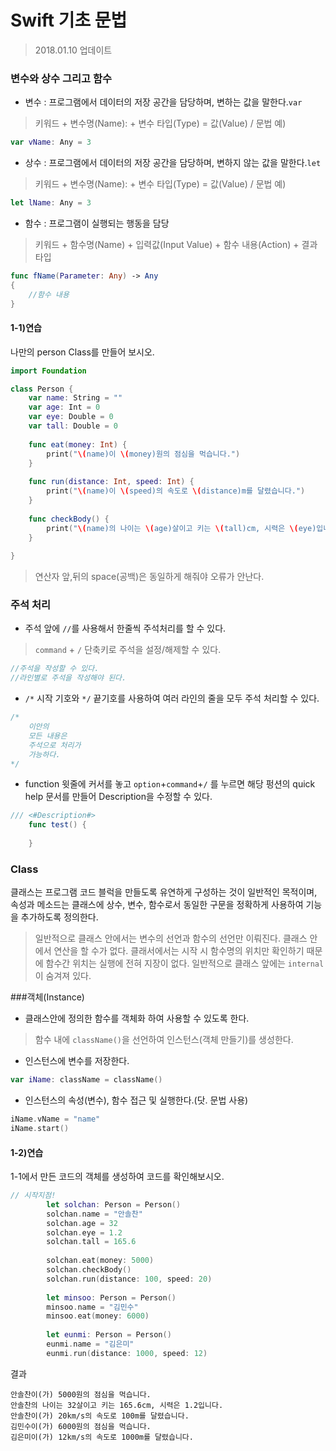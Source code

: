 # Swift 기초 문법
> 2018.01.10 업데이트

### 변수와 상수 그리고 함수
* 변수 : 프로그램에서 데이터의 저장 공간을 담당하며, 변하는 값을 말한다.`var`
> 키워드 + 변수명(Name): + 변수 타입(Type) = 값(Value) / 문법 예)
```swift
var vName: Any = 3
```
* 상수 : 프로그램에서 데이터의 저장 공간을 담당하며, 변하지 않는 값을 말한다.`let`
> 키워드 + 변수명(Name): + 변수 타입(Type) = 값(Value) / 문법 예)
```swift
let lName: Any = 3
```
* 함수 : 프로그램이 실행되는 행동을 담당
> 키워드 + 함수명(Name) + 입력값(Input Value) + 함수 내용(Action) + 결과 타입
```swift
func fName(Parameter: Any) -> Any
{
    //함수 내용
}
```


#### 1-1)연습
나만의 person Class를 만들어 보시오.
```swift
import Foundation

class Person {
    var name: String = ""
    var age: Int = 0
    var eye: Double = 0
    var tall: Double = 0
    
    func eat(money: Int) {
        print("\(name)이 \(money)원의 점심을 먹습니다.")
    }
    
    func run(distance: Int, speed: Int) {
        print("\(name)이 \(speed)의 속도로 \(distance)m를 달렸습니다.")
    }
    
    func checkBody() {
        print("\(name)의 나이는 \(age)살이고 키는 \(tall)cm, 시력은 \(eye)입니다.")
    }
    
}
```
>연산자 앞,뒤의 space(공백)은 동일하게 해줘야 오류가 안난다.

### 주석 처리
* 주석 앞에 `//`를 사용해서 한줄씩 주석처리를 할 수 있다.
> `command` + `/` 단축키로 주석을 설정/해제할 수 있다.
```swift
//주석을 작성할 수 있다.
//라인별로 주석을 작성해야 된다.
```
* `/*` 시작 기호와 `*/` 끝기호를 사용하여 여러 라인의 줄을 모두 주석 처리할 수 있다.
```swift
/*
    이안의
    모든 내용은
    주석으로 처리가
    가능하다.
*/
```
* function 윗줄에 커서를 놓고 `option`+`command`+`/` 를 누르면 해당 펑션의 quick help 문서를 만들어 Description을 수정할 수 있다.
```swift
/// <#Description#>
    func test() {
        
    }
```

### Class
클래스는 프로그램 코드 블럭을 만들도록 유연하게 구성하는 것이 일반적인 목적이며, 속성과 메소드는 클래스에 상수, 변수, 함수로서 동일한 구문을 정확하게 사용하여 기능을 추가하도록 정의한다.
> 일반적으로 클래스 안에서는 변수의 선언과 함수의 선언만 이뤄진다. 클래스 안에서 연산을 할 수가 없다.
> 클래서에서는 시작 시 함수명의 위치만 확인하기 때문에 함수간 위치는 실행에 전혀 지장이 없다.
> 일반적으로 클래스 앞에는 `internal`이 숨겨져 있다.

###객체(Instance)
* 클래스안에 정의한 함수를 객체화 하여 사용할 수 있도록 한다.
> 함수 내에 `className()`을 선언하여 인스턴스(객체 만들기)를 생성한다.
* 인스턴스에 변수를 저장한다.
```swift
var iName: className = className()
```
* 인스턴스의 속성(변수), 함수 접근 및 실행한다.(닷. 문법 사용)
```swift
iName.vName = "name"
iName.start()
```

#### 1-2)연습
1-1에서 만든 코드의 객체를 생성하여 코드를 확인해보시오.
```swift
// 시작지점!
        let solchan: Person = Person()
        solchan.name = "안솔찬"
        solchan.age = 32
        solchan.eye = 1.2
        solchan.tall = 165.6
        
        solchan.eat(money: 5000)
        solchan.checkBody()
        solchan.run(distance: 100, speed: 20)
        
        let minsoo: Person = Person()
        minsoo.name = "김민수"
        minsoo.eat(money: 6000)
        
        let eunmi: Person = Person()
        eunmi.name = "김은미"
        eunmi.run(distance: 1000, speed: 12)
```
결과
```
안솔찬이(가) 5000원의 점심을 먹습니다.
안솔찬의 나이는 32살이고 키는 165.6cm, 시력은 1.2입니다.
안솔찬이(가) 20km/s의 속도로 100m를 달렸습니다.
김민수이(가) 6000원의 점심을 먹습니다.
김은미이(가) 12km/s의 속도로 1000m를 달렸습니다.
```